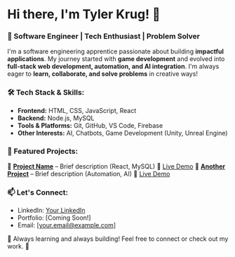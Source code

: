 # Hi there, I'm Tyler Krug! 👋

### 🚀 Software Engineer | Tech Enthusiast | Problem Solver

I'm a software engineering apprentice passionate about building **impactful applications**. My journey started with **game development** and evolved into **full-stack web development, automation, and AI integration**. I'm always eager to **learn, collaborate, and solve problems** in creative ways!

### 🛠️ Tech Stack & Skills:
- **Frontend:** HTML, CSS, JavaScript, React
- **Backend:** Node.js, MySQL
- **Tools & Platforms:** Git, GitHub, VS Code, Firebase
- **Other Interests:** AI, Chatbots, Game Development (Unity, Unreal Engine)

### 🌟 Featured Projects:
🔹 **[Project Name](https://github.com/your-repo)** – Brief description (React, MySQL) 🔗 [Live Demo](#)
🔹 **[Another Project](https://github.com/your-repo)** – Brief description (Automation, AI) 🔗 [Live Demo](#)

### 📫 Let's Connect:
- LinkedIn: [Your LinkedIn](#)
- Portfolio: [Coming Soon!]
- Email: [your.email@example.com]

🚀 Always learning and always building! Feel free to connect or check out my work. 🎉
